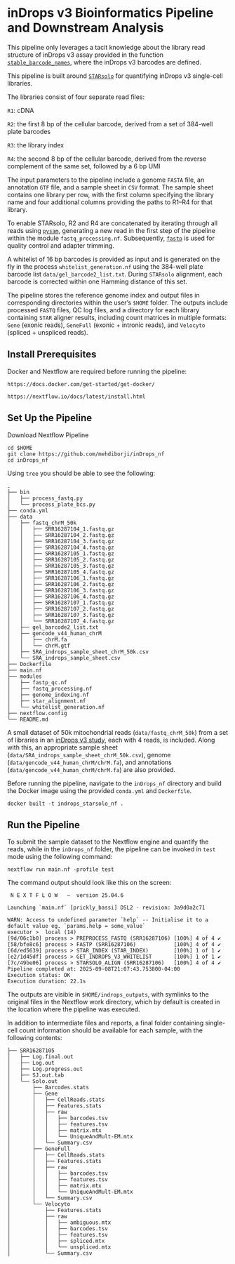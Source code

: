 # inDrops v3 Bioinformatics Pipeline and Downstream Analysis

This pipeline only leverages a tacit knowledge about the library read structure of inDrops v3 assay provided in the function [`stable_barcode_names`](https://github.com/indrops/indrops/blob/master/indrops.py#L352-L381), where the inDrops v3 barcodes are defined.

This pipeline is built around [`STARsolo`](https://github.com/alexdobin/STAR) for quantifying inDrops v3 single-cell libraries.

The libraries consist of four separate read files:

`R1`: cDNA

`R2`: the first 8 bp of the cellular barcode, derived from a set of 384-well plate barcodes

`R3`: the library index

`R4`: the second 8 bp of the cellular barcode, derived from the reverse complement of the same set, followed by a 6 bp UMI

The input parameters to the pipeline include a genome `FASTA` file, an annotation `GTF` file, and a sample sheet in `CSV` format. The sample sheet contains one library per row, with the first column specifying the library name and four additional columns providing the paths to R1–R4 for that library.

To enable STARsolo, R2 and R4 are concatenated by iterating through all reads using [`pysam`](https://github.com/pysam-developers/pysam), generating a new read in the first step of the pipeline within the module `fastq_processing.nf`. Subsequently, [`fastp`](https://github.com/OpenGene/fastp) is used for quality control and adapter trimming.

A whitelist of 16 bp barcodes is provided as input and is generated on the fly in the process `whitelist_generation.nf` using the 384-well plate barcode list `data/gel_barcode2_list.txt`. During `STARsolo` alignment, each barcode is corrected within one Hamming distance of this set.

The pipeline stores the reference genome index and output files in corresponding directories within the user’s `$HOME` folder. The outputs include processed `FASTQ` files, QC log files, and a directory for each library containing `STAR` aligner results, including count matrices in multiple formats: `Gene` (exonic reads), `GeneFull` (exonic + intronic reads), and `Velocyto` (spliced + unspliced reads).

## Install Prerequisites

Docker and Nextflow are required before running the pipeline:
```
https://docs.docker.com/get-started/get-docker/
```
```
https://nextflow.io/docs/latest/install.html
```
## Set Up the Pipeline

Download Nextflow Pipeline
```
cd $HOME
git clone https://github.com/mehdiborji/inDrops_nf
cd inDrops_nf
```

Using `tree` you should be able to see the following:
```
.
├── bin
│   ├── process_fastq.py
│   └── process_plate_bcs.py
├── conda.yml
├── data
│   ├── fastq_chrM_50k
│   │   ├── SRR16287104_1.fastq.gz
│   │   ├── SRR16287104_2.fastq.gz
│   │   ├── SRR16287104_3.fastq.gz
│   │   ├── SRR16287104_4.fastq.gz
│   │   ├── SRR16287105_1.fastq.gz
│   │   ├── SRR16287105_2.fastq.gz
│   │   ├── SRR16287105_3.fastq.gz
│   │   ├── SRR16287105_4.fastq.gz
│   │   ├── SRR16287106_1.fastq.gz
│   │   ├── SRR16287106_2.fastq.gz
│   │   ├── SRR16287106_3.fastq.gz
│   │   ├── SRR16287106_4.fastq.gz
│   │   ├── SRR16287107_1.fastq.gz
│   │   ├── SRR16287107_2.fastq.gz
│   │   ├── SRR16287107_3.fastq.gz
│   │   └── SRR16287107_4.fastq.gz
│   ├── gel_barcode2_list.txt
│   ├── gencode_v44_human_chrM
│   │   ├── chrM.fa
│   │   └── chrM.gtf
│   ├── SRA_indrops_sample_sheet_chrM_50k.csv
│   └── SRA_indrops_sample_sheet.csv
├── Dockerfile
├── main.nf
├── modules
│   ├── fastp_qc.nf
│   ├── fastq_processing.nf
│   ├── genome_indexing.nf
│   ├── star_alignment.nf
│   └── whitelist_generation.nf
├── nextflow.config
└── README.md
```

A small dataset of 50k mitochondrial reads (`data/fastq_chrM_50k`) from a set of libraries in an [inDrops v3 study](https://www.ncbi.nlm.nih.gov/sra?term=SRP340747), each with 4 reads, is included. Along with this, an appropriate sample sheet (`data/SRA_indrops_sample_sheet_chrM_50k.csv`), genome (`data/gencode_v44_human_chrM/chrM.fa`), and annotations (`data/gencode_v44_human_chrM/chrM.fa`) are also provided.


Before running the pipeline, navigate to the `inDrops_nf` directory and build the Docker image using the provided `conda.yml` and `Dockerfile`.
```
docker built -t indrops_starsolo_nf .
```


## Run the Pipeline

To submit the sample dataset to the Nextflow engine and quantify the reads, while in the `inDrops_nf` folder, the pipeline can be invoked in `test` mode using the following command:

```
nextflow run main.nf -profile test
```

The command output should look like this on the screen:

```
 N E X T F L O W   ~  version 25.04.6

Launching `main.nf` [prickly_bassi] DSL2 - revision: 3a9d0a2c71

WARN: Access to undefined parameter `help` -- Initialise it to a default value eg. `params.help = some_value`
executor >  local (14)
[9d/06c1b0] process > PREPROCESS_FASTQ (SRR16287106) [100%] 4 of 4 ✔
[58/bfe8c6] process > FASTP (SRR16287106)            [100%] 4 of 4 ✔
[6d/ed5639] process > STAR_INDEX (STAR_INDEX)        [100%] 1 of 1 ✔
[e2/1d45df] process > GET_INDROPS_V3_WHITELIST       [100%] 1 of 1 ✔
[7c/49be06] process > STARSOLO_ALIGN (SRR16287106)   [100%] 4 of 4 ✔
Pipeline completed at: 2025-09-08T21:07:43.753800-04:00
Execution status: OK
Execution duration: 22.1s
```

The outputs are visible in `$HOME/indrops_outputs`, with symlinks to the original files in the Nextflow work directory, which by default is created in the location where the pipeline was executed.

In addition to intermediate files and reports, a final folder containing single-cell count information should be available for each sample, with the following contents:

```
├── SRR16287105
│   ├── Log.final.out
│   ├── Log.out
│   ├── Log.progress.out
│   ├── SJ.out.tab
│   └── Solo.out
│       ├── Barcodes.stats
│       ├── Gene
│       │   ├── CellReads.stats
│       │   ├── Features.stats
│       │   ├── raw
│       │   │   ├── barcodes.tsv
│       │   │   ├── features.tsv
│       │   │   ├── matrix.mtx
│       │   │   └── UniqueAndMult-EM.mtx
│       │   └── Summary.csv
│       ├── GeneFull
│       │   ├── CellReads.stats
│       │   ├── Features.stats
│       │   ├── raw
│       │   │   ├── barcodes.tsv
│       │   │   ├── features.tsv
│       │   │   ├── matrix.mtx
│       │   │   └── UniqueAndMult-EM.mtx
│       │   └── Summary.csv
│       └── Velocyto
│           ├── Features.stats
│           ├── raw
│           │   ├── ambiguous.mtx
│           │   ├── barcodes.tsv
│           │   ├── features.tsv
│           │   ├── spliced.mtx
│           │   └── unspliced.mtx
│           └── Summary.csv

```